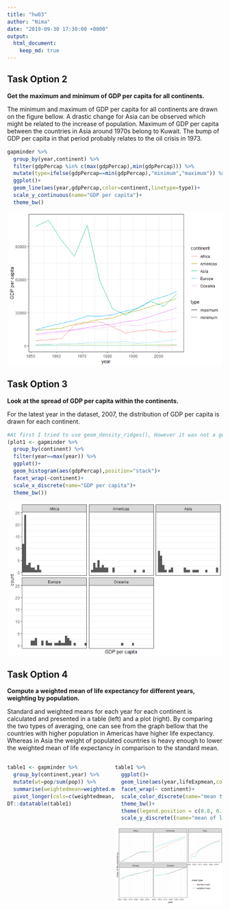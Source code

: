 ```yaml
---
title: "hw03"
author: "Nima"
date: "2019-09-30 17:30:00 +0800"
output: 
  html_document:
    keep_md: true
---
```







## Task Option 2

**Get the maximum and minimum of GDP per capita for all continents.**

The minimum and maximum of GDP per capita for all continents are drawn on the figure bellow. A drastic change for Asia can be observed which might be related to the increase of population. Maximum of GDP per capita between the countries in Asia around 1970s belong to Kuwait. The bump of GDP per capita in that period probably relates to  the oil crisis in 1973.


```r
gapminder %>% 
  group_by(year,continent) %>% 
  filter(gdpPercap %in% c(max(gdpPercap),min(gdpPercap))) %>% 
  mutate(type=ifelse(gdpPercap==min(gdpPercap),"minimum","maximum")) %>% 
  ggplot()+
  geom_line(aes(year,gdpPercap,color=continent,linetype=type))+
  scale_y_continuous(name="GDP per capita")+
  theme_bw()
```

<img src="hw03_files/figure-html/Task Option 2-1.png" style="display: block; margin: auto;" />

## Task Option 3

**Look at the spread of GDP per capita within the continents.**

For the latest year in the dataset, 2007, the distribution of GDP per capita is drawn for each continent.


```r
#At first I tried to use geom_density_ridges(), However it was not a good choice cause it didn't plot anything for Oceania. Only two rows belong to Oceania in this dataset and it might not be a good idea to plot the density distribution for that. Therefore, Ichose histogram instead.
(plot1 <- gapminder %>% 
  group_by(continent) %>% 
  filter(year==max(year)) %>% 
  ggplot()+
  geom_histogram(aes(gdpPercap),position="stack")+
  facet_wrap(~continent)+
  scale_x_discrete(name="GDP per capita")+
  theme_bw())
```

<img src="hw03_files/figure-html/Task Option 3-1.png" style="display: block; margin: auto;" />

## Task Option 4

**Compute a weighted mean of life expectancy for different years, weighting by population.**

Standard and weighted means for each year for each continent is calculated and presented in a table (left) and a plot (right).  By comparing the two types of averaging, one can see from the graph bellow that the countries with higher population in Americas have higher life expectancy. Whereas in Asia the weight of populated countries is heavy enough to lower the weighted mean of life expectancy in comparison to the standard mean.

<!--https://stackoverflow.com/questions/20847371/two-column-layouts-in-rstudio-presentations-slidify-pandoc-->
<div style="float: left;width: 50%;">

```r
table1 <- gapminder %>% 
  group_by(continent,year) %>% 
  mutate(wt=pop/sum(pop)) %>%
  summarise(weightedmean=weighted.mean(lifeExp,wt),standardmean=mean(lifeExp)) %>% 
  pivot_longer(cols=c(weightedmean,standardmean),names_to = "mean_type",values_to = "lifeExpmean") 
DT::datatable(table1)
```

<!--html_preserve--><div id="htmlwidget-51177a136ecad62fde4c" style="width:100%;height:auto;" class="datatables html-widget"></div>
<script type="application/json" data-for="htmlwidget-51177a136ecad62fde4c">{"x":{"filter":"none","data":[["1","2","3","4","5","6","7","8","9","10","11","12","13","14","15","16","17","18","19","20","21","22","23","24","25","26","27","28","29","30","31","32","33","34","35","36","37","38","39","40","41","42","43","44","45","46","47","48","49","50","51","52","53","54","55","56","57","58","59","60","61","62","63","64","65","66","67","68","69","70","71","72","73","74","75","76","77","78","79","80","81","82","83","84","85","86","87","88","89","90","91","92","93","94","95","96","97","98","99","100","101","102","103","104","105","106","107","108","109","110","111","112","113","114","115","116","117","118","119","120"],["Africa","Africa","Africa","Africa","Africa","Africa","Africa","Africa","Africa","Africa","Africa","Africa","Africa","Africa","Africa","Africa","Africa","Africa","Africa","Africa","Africa","Africa","Africa","Africa","Americas","Americas","Americas","Americas","Americas","Americas","Americas","Americas","Americas","Americas","Americas","Americas","Americas","Americas","Americas","Americas","Americas","Americas","Americas","Americas","Americas","Americas","Americas","Americas","Asia","Asia","Asia","Asia","Asia","Asia","Asia","Asia","Asia","Asia","Asia","Asia","Asia","Asia","Asia","Asia","Asia","Asia","Asia","Asia","Asia","Asia","Asia","Asia","Europe","Europe","Europe","Europe","Europe","Europe","Europe","Europe","Europe","Europe","Europe","Europe","Europe","Europe","Europe","Europe","Europe","Europe","Europe","Europe","Europe","Europe","Europe","Europe","Oceania","Oceania","Oceania","Oceania","Oceania","Oceania","Oceania","Oceania","Oceania","Oceania","Oceania","Oceania","Oceania","Oceania","Oceania","Oceania","Oceania","Oceania","Oceania","Oceania","Oceania","Oceania","Oceania","Oceania"],[1952,1952,1957,1957,1962,1962,1967,1967,1972,1972,1977,1977,1982,1982,1987,1987,1992,1992,1997,1997,2002,2002,2007,2007,1952,1952,1957,1957,1962,1962,1967,1967,1972,1972,1977,1977,1982,1982,1987,1987,1992,1992,1997,1997,2002,2002,2007,2007,1952,1952,1957,1957,1962,1962,1967,1967,1972,1972,1977,1977,1982,1982,1987,1987,1992,1992,1997,1997,2002,2002,2007,2007,1952,1952,1957,1957,1962,1962,1967,1967,1972,1972,1977,1977,1982,1982,1987,1987,1992,1992,1997,1997,2002,2002,2007,2007,1952,1952,1957,1957,1962,1962,1967,1967,1972,1972,1977,1977,1982,1982,1987,1987,1992,1992,1997,1997,2002,2002,2007,2007],["weightedmean","standardmean","weightedmean","standardmean","weightedmean","standardmean","weightedmean","standardmean","weightedmean","standardmean","weightedmean","standardmean","weightedmean","standardmean","weightedmean","standardmean","weightedmean","standardmean","weightedmean","standardmean","weightedmean","standardmean","weightedmean","standardmean","weightedmean","standardmean","weightedmean","standardmean","weightedmean","standardmean","weightedmean","standardmean","weightedmean","standardmean","weightedmean","standardmean","weightedmean","standardmean","weightedmean","standardmean","weightedmean","standardmean","weightedmean","standardmean","weightedmean","standardmean","weightedmean","standardmean","weightedmean","standardmean","weightedmean","standardmean","weightedmean","standardmean","weightedmean","standardmean","weightedmean","standardmean","weightedmean","standardmean","weightedmean","standardmean","weightedmean","standardmean","weightedmean","standardmean","weightedmean","standardmean","weightedmean","standardmean","weightedmean","standardmean","weightedmean","standardmean","weightedmean","standardmean","weightedmean","standardmean","weightedmean","standardmean","weightedmean","standardmean","weightedmean","standardmean","weightedmean","standardmean","weightedmean","standardmean","weightedmean","standardmean","weightedmean","standardmean","weightedmean","standardmean","weightedmean","standardmean","weightedmean","standardmean","weightedmean","standardmean","weightedmean","standardmean","weightedmean","standardmean","weightedmean","standardmean","weightedmean","standardmean","weightedmean","standardmean","weightedmean","standardmean","weightedmean","standardmean","weightedmean","standardmean","weightedmean","standardmean","weightedmean","standardmean"],[38.7997279750475,39.1355,40.9403052180766,41.2663461538462,43.0992460329128,43.3194423076923,45.1772077062905,45.3345384615385,47.2122936521501,47.4509423076923,49.2088278705277,49.5804230769231,51.017435577706,51.5928653846154,52.8247902051933,53.3447884615385,53.3729182736405,53.6295769230769,53.2832668246949,53.5982692307692,53.3031425757613,53.3252307692308,54.564410575582,54.8060384615385,60.2359897329338,53.27984,62.0180618513162,55.96028,63.4370609609239,58.39876,64.5063011462444,60.41092,65.7049002213137,62.39492,67.6059124291115,64.39156,69.1926449461671,66.22884,70.3581433692225,68.09072,71.7217653328176,69.56836,73.1915383614986,71.15048,74.2473579779438,72.42204,75.3566822274303,73.60812,42.9411433815645,46.3143939393939,47.2883493522573,49.3185442424242,46.5736939433803,51.563223030303,53.8826096143001,54.66364,57.5215851305976,57.3192690909091,59.5564806946822,59.6105563636364,61.5747159471937,62.6179393939394,63.5371015638466,64.8511818181818,65.1487439322734,66.5372121212121,66.7709212276375,68.0205151515152,68.1373185404793,69.2338787878788,69.4438630420502,70.7284848484849,64.9053961792257,64.4085,66.8936447278967,66.7030666666667,68.4595697870354,68.5392333333333,69.5496344792575,69.7376,70.4688363824576,70.7750333333333,71.539885324365,71.9377666666667,72.5624715394946,72.8064,73.4471687527794,73.6421666666667,74.4427325214626,74.4401,75.7084874192255,75.5051666666667,77.0223200752147,76.7006,77.890570810699,77.6486,69.1704018414364,69.255,70.3169319373946,70.295,70.9880757672779,71.085,71.1784788020395,71.31,71.9227254891004,71.91,73.256841290098,72.855,74.5829133697747,74.29,75.9810712504052,75.32,77.3578771720427,76.945,78.6184344954439,78.19,80.1600591549825,79.74,81.0621540097011,80.7195]],"container":"<table class=\"display\">\n  <thead>\n    <tr>\n      <th> <\/th>\n      <th>continent<\/th>\n      <th>year<\/th>\n      <th>mean_type<\/th>\n      <th>lifeExpmean<\/th>\n    <\/tr>\n  <\/thead>\n<\/table>","options":{"columnDefs":[{"className":"dt-right","targets":[2,4]},{"orderable":false,"targets":0}],"order":[],"autoWidth":false,"orderClasses":false}},"evals":[],"jsHooks":[]}</script><!--/html_preserve-->

</div>

<div style="float: right;width: 50%;">

```r
table1 %>% 
  ggplot()+
  geom_line(aes(year,lifeExpmean,color=mean_type))+
  facet_wrap(~ continent)+
  scale_color_discrete(name="mean type",labels=c("standard mean","weighted mean"))+
  theme_bw()+
  theme(legend.position = c(0.8, 0.2))+
  scale_y_discrete((name="mean of life expectancy"))
```

![](hw03_files/figure-html/unnamed-chunk-3-1.png)<!-- -->
</div>
